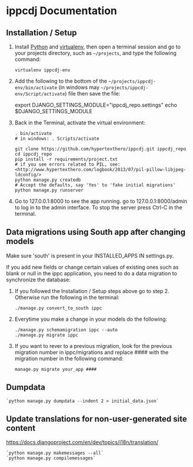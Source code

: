 # ippcdj Documentation

## Installation / Setup

1. Install [Python](http://python.org) and [virtualenv](https://pypi.python.org/pypi/virtualenv), then open a terminal session and go to your projects directory, such as `~/projects`, and type the following command:

    `virtualenv ippcdj-env`
    
2. Add the following to the bottom of the `~/projects/ippcdj-env/bin/activate`  (in windows may `~/projects/ippcdj-env/Script/activate`) file then save the file:

    export DJANGO_SETTINGS_MODULE="ippcdj_repo.settings"
    echo $DJANGO_SETTINGS_MODULE
    
3. Back in the Terminal, activate the virtual environment:

    ````
    . bin/activate
    # in windows: . Scripts/activate
        
    git clone https://github.com/hypertexthero/ippcdj.git ippcdj_repo
    cd ippcdj_repo
    pip install -r requirements/project.txt
    # if you see errors related to PIL, see: <http://www.hypertexthero.com/logbook/2013/07/pil-pillow-libjpeg-ldconfig/>
    python manage.py createdb
    # Accept the defaults, say 'Yes' to 'fake initial migrations'
    python manage.py runserver
    
    ````

4. Go to 127.0.0.1:8000 to see the app running. go to 127.0.0.1:8000/admin to log in to the admin interface. To stop the server press Ctrl-C in the terminal.
    
## Data migrations using South app after changing models

Make sure 'south' is present in your INSTALLED_APPS IN settings.py.

If you add new fields or change certain values of existing ones such as blank or null in the ippc application, you need to do a data migration to synchronize the database:

1. If you followed the Installation / Setup steps above go to step 2. Otherwise run the following in the terminal:

    `./manage.py convert_to_south ippc`

2. Everytime you make a change in your models do the following:

    `./manage.py schemamigration ippc --auto`  
    `./manage.py migrate ippc`

3. If you want to rever to a previous migration, look for the previous migration number in ippc/migrations and replace #### with the migration number in the following command:

    `manage.py migrate your_app ####`

## Dumpdata

    `python manage.py dumpdata --indent 2 > initial_data.json`

## Update translations for non-user-generated site content

<https://docs.djangoproject.com/en/dev/topics/i18n/translation/>

    `python manage.py makemessages --all`
    `python manage.py compilemessages`
